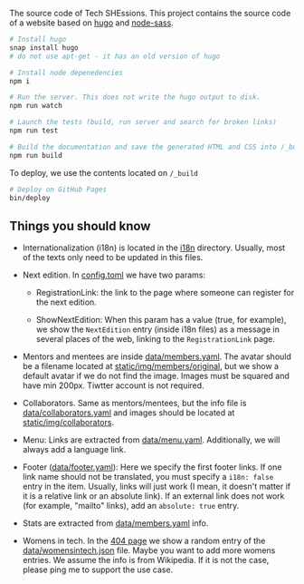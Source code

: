 The source code of Tech SHEssions. This project contains the source code of a website based on [hugo](https://github.com/gohugoio) and [node-sass](https://github.com/sass/node-sass). 

```bash
# Install hugo
snap install hugo
# do not use apt-get - it has an old version of hugo

# Install node depenedencies
npm i

# Run the server. This does not write the hugo output to disk. 
npm run watch

# Launch the tests (build, run server and search for broken links)
npm run test

# Build the documentation and save the generated HTML and CSS into /_build
npm run build
```

To deploy, we use the contents located on `/_build`

```bash
# Deploy on GitHub Pages
bin/deploy
```

## Things you should know

- Internationalization (i18n) is located in the [i18n](i18n) directory. Usually, most of the texts only need to be updated in this files.

- Next edition. In [config.toml](config.toml) we have two params:

  - RegistrationLink: the link to the page where someone can register for the next edition.

  - ShowNextEdition: When this param has a value (true, for example), we show the `NextEdition` entry (inside i18n files) as a message in several places of the web, linking to the `RegistrationLink` page.

- Mentors and mentees are inside [data/members.yaml](data/members.yaml). The avatar should be a filename located at [static/img/members/original](static/img/members/original), but we show a default avatar if we do not find the image. Images must be squared and have min 200px. Tiwtter account is not required.

- Collaborators. Same as mentors/mentees, but the info file is [data/collaborators.yaml](data/collaborators.yaml) and images should be located at [static/img/collaborators](static/img/collaborators).

- Menu: Links are extracted from [data/menu.yaml](data.yaml). Additionally, we will always add a language link.

- Footer ([data/footer.yaml](data/footer.yaml)): Here we specify the first footer links. If one link name should not be translated, you must specify a `i18n: false` entry in the item. Usually, links will just work (I mean, it doesn't matter if it is a relative link or an absolute link). If an external link does not work (for example, "mailto" links), add an `absolute: true` entry.

- Stats are extracted from [data/members.yaml](data/members.yaml) info.

- Womens in tech. In the [404 page](layouts/404.html) we show a random entry of the [data/womensintech.json](data/womensintech.json) file. Maybe you want to add more womens entries. We assume the info is from Wikipedia. If it is not the case, please ping me to support the use case.
